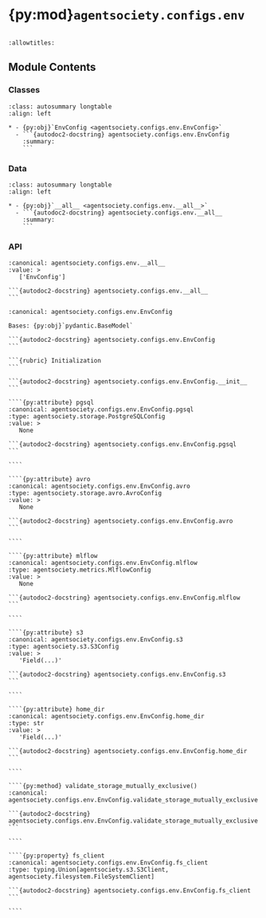 # {py:mod}`agentsociety.configs.env`

```{py:module} agentsociety.configs.env
```

```{autodoc2-docstring} agentsociety.configs.env
:allowtitles:
```

## Module Contents

### Classes

````{list-table}
:class: autosummary longtable
:align: left

* - {py:obj}`EnvConfig <agentsociety.configs.env.EnvConfig>`
  - ```{autodoc2-docstring} agentsociety.configs.env.EnvConfig
    :summary:
    ```
````

### Data

````{list-table}
:class: autosummary longtable
:align: left

* - {py:obj}`__all__ <agentsociety.configs.env.__all__>`
  - ```{autodoc2-docstring} agentsociety.configs.env.__all__
    :summary:
    ```
````

### API

````{py:data} __all__
:canonical: agentsociety.configs.env.__all__
:value: >
   ['EnvConfig']

```{autodoc2-docstring} agentsociety.configs.env.__all__
```

````

`````{py:class} EnvConfig(/, **data: typing.Any)
:canonical: agentsociety.configs.env.EnvConfig

Bases: {py:obj}`pydantic.BaseModel`

```{autodoc2-docstring} agentsociety.configs.env.EnvConfig
```

```{rubric} Initialization
```

```{autodoc2-docstring} agentsociety.configs.env.EnvConfig.__init__
```

````{py:attribute} pgsql
:canonical: agentsociety.configs.env.EnvConfig.pgsql
:type: agentsociety.storage.PostgreSQLConfig
:value: >
   None

```{autodoc2-docstring} agentsociety.configs.env.EnvConfig.pgsql
```

````

````{py:attribute} avro
:canonical: agentsociety.configs.env.EnvConfig.avro
:type: agentsociety.storage.avro.AvroConfig
:value: >
   None

```{autodoc2-docstring} agentsociety.configs.env.EnvConfig.avro
```

````

````{py:attribute} mlflow
:canonical: agentsociety.configs.env.EnvConfig.mlflow
:type: agentsociety.metrics.MlflowConfig
:value: >
   None

```{autodoc2-docstring} agentsociety.configs.env.EnvConfig.mlflow
```

````

````{py:attribute} s3
:canonical: agentsociety.configs.env.EnvConfig.s3
:type: agentsociety.s3.S3Config
:value: >
   'Field(...)'

```{autodoc2-docstring} agentsociety.configs.env.EnvConfig.s3
```

````

````{py:attribute} home_dir
:canonical: agentsociety.configs.env.EnvConfig.home_dir
:type: str
:value: >
   'Field(...)'

```{autodoc2-docstring} agentsociety.configs.env.EnvConfig.home_dir
```

````

````{py:method} validate_storage_mutually_exclusive()
:canonical: agentsociety.configs.env.EnvConfig.validate_storage_mutually_exclusive

```{autodoc2-docstring} agentsociety.configs.env.EnvConfig.validate_storage_mutually_exclusive
```

````

````{py:property} fs_client
:canonical: agentsociety.configs.env.EnvConfig.fs_client
:type: typing.Union[agentsociety.s3.S3Client, agentsociety.filesystem.FileSystemClient]

```{autodoc2-docstring} agentsociety.configs.env.EnvConfig.fs_client
```

````

`````
